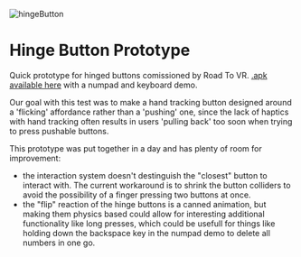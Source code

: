 ![hingeButton](https://user-images.githubusercontent.com/2615606/113931362-a9b4a480-97f2-11eb-96c4-ba42c087843d.gif)

# Hinge Button Prototype
Quick prototype for hinged buttons comissioned by Road To VR. 
[.apk available here](https://github.com/helemaalbigt/HingeButtons/releases) with a numpad and keyboard demo.

Our goal with this test was to make a hand tracking button designed around a 'flicking' affordance rather than a 'pushing' one, since the lack of haptics with hand tracking often results in users 'pulling back' too soon when trying to press pushable buttons.

This prototype was put together in a day and has plenty of room for improvement:
* the interaction system doesn't destinguish the "closest" button to interact with. The current workaround is to shrink the button colliders to avoid the possibility of a finger pressing two buttons at once. 
* the "flip" reaction of the hinge buttons is a canned animation, but making them physics based could allow for interesting additional functionality like long presses, which could be usefull for things like holding down the backspace key in the numpad demo to delete all numbers in one go. 

